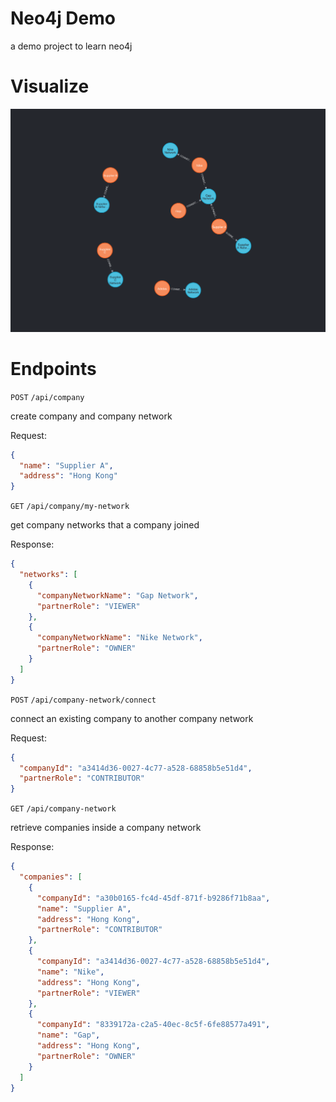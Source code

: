 # Neo4j Demo

a demo project to learn neo4j

# Visualize

![company network graph](./images/company-network-graph.png)

# Endpoints

`POST` `/api/company`

create company and company network

Request:

```json
{
  "name": "Supplier A",
  "address": "Hong Kong"
}
```

`GET` `/api/company/my-network`

get company networks that a company joined

Response:

```json
{
  "networks": [
    {
      "companyNetworkName": "Gap Network",
      "partnerRole": "VIEWER"
    },
    {
      "companyNetworkName": "Nike Network",
      "partnerRole": "OWNER"
    }
  ]
}
```

`POST` `/api/company-network/connect`

connect an existing company to another company network

Request:

```json
{
  "companyId": "a3414d36-0027-4c77-a528-68858b5e51d4",
  "partnerRole": "CONTRIBUTOR"
}
```

`GET` `/api/company-network`

retrieve companies inside a company network

Response:

```json
{
  "companies": [
    {
      "companyId": "a30b0165-fc4d-45df-871f-b9286f71b8aa",
      "name": "Supplier A",
      "address": "Hong Kong",
      "partnerRole": "CONTRIBUTOR"
    },
    {
      "companyId": "a3414d36-0027-4c77-a528-68858b5e51d4",
      "name": "Nike",
      "address": "Hong Kong",
      "partnerRole": "VIEWER"
    },
    {
      "companyId": "8339172a-c2a5-40ec-8c5f-6fe88577a491",
      "name": "Gap",
      "address": "Hong Kong",
      "partnerRole": "OWNER"
    }
  ]
}
```
